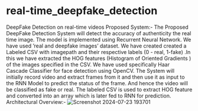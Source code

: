 # real-time_deepfake_detection
DeepFake Detection on real-time videos
Proposed System:-
The Proposed DeepFake Detection System will detect the accuracy of authenticity the real time image.
The model is implemented using Recurrent Neural Network. We have used ’real and deepfake images’
dataset. We have created created a Labeled CSV with imagepath and their respective labels (0 - real,
1-fake) .In this we have extracted the HOG features (Histogram of Oriented Gradients ) of the images
specified in the CSV. We have used specifically Haar Cascade Classifier for face detection using OpenCV.
The System will initially record video and extract frames from it and then use it as input to the RNN
Model to predict the status of the frame. And hence the video will be classified as fake or real. The labeled
CSV is used to extract HOG feature and converted into an array which is later fed to RNN for prediction.
Architectural Overview:-
![Screenshot 2024-07-23 193701](https://github.com/user-attachments/assets/4495348a-6234-422d-b370-6df9d77d1ba6)

